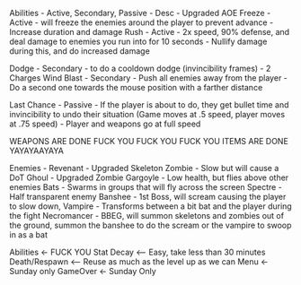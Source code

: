 Abilities - Active, Secondary, Passive - Desc - Upgraded
AOE Freeze - Active - will freeze the enemies around the player to prevent advance - Increase duration and damage
Rush - Active - 2x speed, 90% defense, and deal damage to enemies you run into for 10 seconds - Nullify damage during this, and do increased damage

Dodge - Secondary - to do a cooldown dodge (invincibility frames) - 2 Charges
Wind Blast - Secondary - Push all enemies away from the player - Do a second one towards the mouse position with a farther distance

Last Chance - Passive - If the player is about to do, they get bullet time and invincibility to undo their situation (Game moves at .5 speed, player moves at .75 speed)  - Player and weapons go at full speed 



WEAPONS ARE DONE FUCK YOU FUCK YOU FUCK YOU
ITEMS ARE DONE YAYAYAAYAYA

Enemies - 
Revenant - Upgraded Skeleton
Zombie - Slow but will cause a DoT
Ghoul - Upgraded Zombie
Gargoyle - Low health, but flies above other enemies
Bats - Swarms in groups that will fly across the screen
Spectre - Half transparent enemy
Banshee - 1st Boss, will scream causing the player to slow down, 
Vampire - Transforms between a bit bat and the player during the fight
Necromancer - BBEG, will summon skeletons and zombies out of the ground, summon the banshee to do the scream or the vampire to swoop in as a bat

Abilities <- FUCK YOU
Stat Decay <-- Easy, take less than 30 minutes
Death/Respawn <-- Reuse as much as the level up as we can
Menu <- Sunday only
GameOver <- Sunday Only